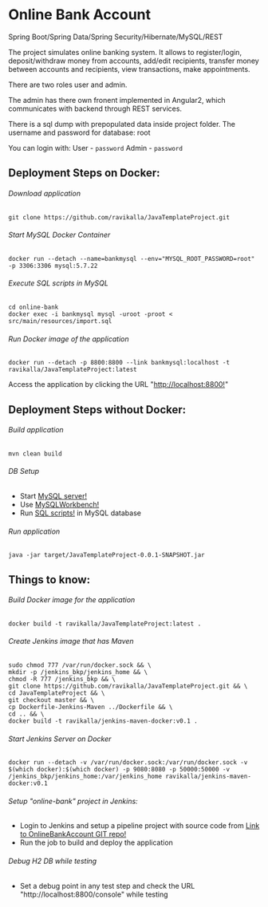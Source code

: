 # Online Bank Account
Spring Boot/Spring Data/Spring Security/Hibernate/MySQL/REST

The project simulates online banking system. It allows to register/login, deposit/withdraw money from accounts, add/edit recipients,
transfer money between accounts and recipients, view transactions, make appointments.

There are two roles user and admin. 

The admin has there own fronent implemented in Angular2, which communicates with backend through REST services.

There is a sql dump with prepopulated data inside project folder. 
The username and password for database: root

You can login with:
User - `password`
Admin - `password`

## Deployment Steps on Docker:
###### Download application
```
git clone https://github.com/ravikalla/JavaTemplateProject.git
```
###### Start MySQL Docker Container
```
docker run --detach --name=bankmysql --env="MYSQL_ROOT_PASSWORD=root" -p 3306:3306 mysql:5.7.22
```
###### Execute SQL scripts in MySQL
```
cd online-bank
docker exec -i bankmysql mysql -uroot -proot < src/main/resources/import.sql
```
###### Run Docker image of the application
```
docker run --detach -p 8800:8800 --link bankmysql:localhost -t ravikalla/JavaTemplateProject:latest
```
Access the application by clicking the URL "[http://localhost:8800!](http://localhost:8800)"

## Deployment Steps without Docker:
###### Build application
```
mvn clean build
```
###### DB Setup
 * Start [MySQL server!](https://dev.mysql.com/downloads/mysql/)
 * Use [MySQLWorkbench!](https://www.mysql.com/products/workbench/)
 * Run [SQL scripts!](https://github.com/ravikalla/online-bank/blob/master/sql_dump/onlinebanking.sql) in MySQL database

###### Run application
```
java -jar target/JavaTemplateProject-0.0.1-SNAPSHOT.jar
```

## Things to know:
###### Build Docker image for the application
```
docker build -t ravikalla/JavaTemplateProject:latest .
```
###### Create Jenkins image that has Maven
```
sudo chmod 777 /var/run/docker.sock && \
mkdir -p /jenkins_bkp/jenkins_home && \
chmod -R 777 /jenkins_bkp && \
git clone https://github.com/ravikalla/JavaTemplateProject.git && \
cd JavaTemplateProject && \
git checkout master && \
cp Dockerfile-Jenkins-Maven ../Dockerfile && \
cd .. && \
docker build -t ravikalla/jenkins-maven-docker:v0.1 .
```
###### Start Jenkins Server on Docker
```
docker run --detach -v /var/run/docker.sock:/var/run/docker.sock -v $(which docker):$(which docker) -p 9080:8080 -p 50000:50000 -v /jenkins_bkp/jenkins_home:/var/jenkins_home ravikalla/jenkins-maven-docker:v0.1
```
###### Setup "online-bank" project in Jenkins:
 * Login to Jenkins and setup a pipeline project with source code from [Link to OnlineBankAccount GIT repo!](https://github.com/ravikalla/JavaTemplateProject.git)
 * Run the job to build and deploy the application

###### Debug H2 DB while testing
 * Set a debug point in any test step and check the URL "http://localhost:8800/console" while testing
